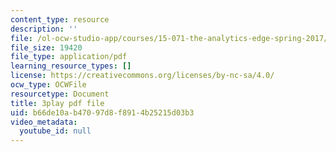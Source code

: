 ```yaml
---
content_type: resource
description: ''
file: /ol-ocw-studio-app/courses/15-071-the-analytics-edge-spring-2017/b66de10ab47097d8f8914b25215d03b3_cT3KA-QLEI0.pdf
file_size: 19420
file_type: application/pdf
learning_resource_types: []
license: https://creativecommons.org/licenses/by-nc-sa/4.0/
ocw_type: OCWFile
resourcetype: Document
title: 3play pdf file
uid: b66de10a-b470-97d8-f891-4b25215d03b3
video_metadata:
  youtube_id: null
---
```

